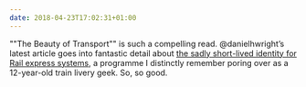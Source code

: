```yaml
---
date: 2018-04-23T17:02:31+01:00
---
```

""The Beauty of Transport"" is such a compelling read. @danielhwright’s latest article goes into fantastic detail about [the sadly short-lived identity for Rail express systems](https://web.archive.org/web/20200618161638/https://thebeautyoftransport.com/2018/04/18/resplendence-rail-express-systems-1991-corporate-identity-roundel-design-group-uk/), a programme I distinctly remember poring over as a 12-year-old train livery geek. So, so good.
